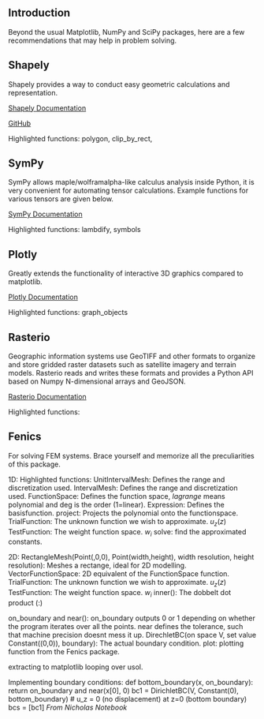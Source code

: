 
## __Introduction__
Beyond the usual Matplotlib, NumPy and SciPy packages, here are a few recommendations that may help in problem solving.

## __Shapely__
Shapely provides a way to conduct easy geometric calculations and representation.

[Shapely Documentation](https://shapely.readthedocs.io/en/stable/manual.html)

[GitHub](https://github.com/shapely/shapely/tree/main/docs/)

Highlighted functions: polygon, clip_by_rect,

## __SymPy__
SymPy allows maple/wolframalpha-like calculus analysis inside Python, it is very convenient for automating tensor calculations. Example functions for various tensors are given below.

[SymPy Documentation](https://docs.sympy.org/latest/index.html)

Highlighted functions: lambdify, symbols

## __Plotly__
Greatly extends the functionality of interactive 3D graphics compared to matplotlib.

[Plotly Documentation](https://plotly.com/graphing-libraries/)

Highlighted functions: graph_objects

## __Rasterio__

Geographic information systems use GeoTIFF and other formats to organize and store gridded raster datasets such as satellite imagery and terrain models. Rasterio reads and writes these formats and provides a Python API based on Numpy N-dimensional arrays and GeoJSON.

[Rasterio Documentation](https://rasterio.readthedocs.io/en/latest/)

Highlighted functions: 

## __Fenics__
For solving FEM systems. Brace yourself and memorize all the preculiarities of this package.

1D:
Highlighted functions:
UnitIntervalMesh: Defines the range and discretization used.
IntervalMesh: Defines the range and discretization used.
FunctionSpace: Defines the function space, *lagrange* means polynomial and deg is the order (1=linear).
Expression: Defines the basisfunction.
project: Projects the polynomial onto the functionspace. 
TrialFunction: The unknown function we wish to approximate. $u_z(z)$
TestFunction: The weight function space. $w_i$
solve: find the approximated constants.

2D: 
RectangleMesh(Point(,0,0), Point(width,height), width resolution, height resolution): Meshes a rectange, ideal for 2D modelling.
VectorFunctionSpace: 2D equivalent of the FunctionSpace function.
TrialFunction: The unknown function we wish to approximate. $u_z(z)$
TestFunction: The weight function space. $w_i$
inner(): The dobbelt dot product (:)

on_boundary and near(): on_boundary outputs 0 or 1 depending on whether the program iterates over all the points. near defines the tolerance, such that machine precision doesnt mess it up.
DirechletBC(on space V, set value Constant((0,0)), boundary): The actual boundary condition.
plot: plotting function from the Fenics package.

extracting to matplotlib looping over usol.

Implementing boundary conditions:
def bottom_boundary(x, on_boundary): return on_boundary and near(x\[0\], 0) 
bc1 = DirichletBC(V, Constant(0), bottom_boundary) # u_z = 0 (no displacement) at z=0 (bottom boundary)
bcs = \[bc1\]
*From Nicholas Notebook*